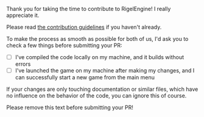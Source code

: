Thank you for taking the time to contribute to RigelEngine!
I really appreciate it.

Please read [the contribution guidelines](https://github.com/lethal-guitar/RigelEngine/blob/master/CONTRIBUTING.md) if you haven't already.

To make the process as smooth as possible for both of us,
I'd ask you to check a few things before submitting your PR:

* [ ] I've compiled the code locally on my machine, and it builds without errors
* [ ] I've launched the game on my machine after making my changes, and I can successfully start a new game from the main menu

If your changes are only touching documentation or similar files,
which have no influence on the behavior of the code,
you can ignore this of course.

Please remove this text before submitting your PR!
